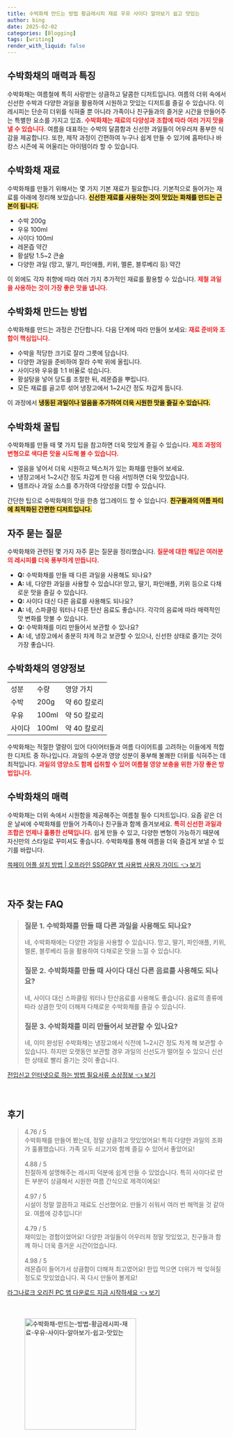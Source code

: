 ```yaml
---
title: 수박화채 만드는 방법 황금레시피 재료 우유 사이다 알아보기 쉽고 맛있는
author: bing
date: 2025-02-02
categories: [Blogging]
tags: [writing]
render_with_liquid: false
---
```



<h2 id='수박화채_소개'>수박화채의 매력과 특징</h2>

<p>수박화채는 여름철에 특히 사랑받는 상큼하고 달콤한 디저트입니다. 여름의 더위 속에서 신선한 수박과 다양한 과일을 활용하여 시원하고 맛있는 디저트를 즐길 수 있습니다. 이 레시피는 단순히 더위를 식혀줄 뿐 아니라 가족이나 친구들과의 즐거운 시간을 만들어주는 특별한 요소를 가지고 있죠. <b><span style="color: #ee2323;">수박화채는 재료의 다양성과 조합에 따라 여러 가지 맛을 낼 수 있습니다.</span></b> 여름을 대표하는 수박의 달콤함과 신선한 과일들이 어우러져 풍부한 식감을 제공합니다. 또한, 제작 과정이 간편하여 누구나 쉽게 만들 수 있기에 홈파티나 바캉스 시즌에 꼭 어울리는 아이템이라 할 수 있습니다.</p>

<h2 id='수박화채_재료'>수박화채 재료</h2>

<p>수박화채를 만들기 위해서는 몇 가지 기본 재료가 필요합니다. 기본적으로 들어가는 재료를 아래에 정리해 보았습니다. <b><span style="background-color: #ffe066;"> 신선한 재료를 사용하는 것이 맛있는 화채를 만드는 근본이 됩니다.</span></b></p>

<ul>
    <li>수박 200g</li>
    <li>우유 100ml</li>
    <li>사이다 100ml</li>
    <li>레몬즙 약간</li>
    <li>황설탕 1.5~2 큰술</li>
    <li>다양한 과일 (망고, 딸기, 파인애플, 키위, 멜론, 블루베리 등) 약간</li>
</ul>

<p>이 외에도 각자 취향에 따라 여러 가지 추가적인 재료를 활용할 수 있습니다. <b><span style="color: #ee2323;">제철 과일을 사용하는 것이 가장 좋은 맛을 냅니다.</span></b></p>

<h2 id='수박화채_만드는_방법'>수박화채 만드는 방법</h2>

<p>수박화채를 만드는 과정은 간단합니다. 다음 단계에 따라 만들어 보세요: <b><span style="color: #ee2323;">재료 준비와 조합이 핵심입니다.</span></b></p>

<ul>
    <li>수박을 적당한 크기로 잘라 그릇에 담습니다.</li>
    <li>다양한 과일을 준비하여 잘라 수박 위에 올립니다.</li>
    <li>사이다와 우유를 1:1 비율로 섞습니다.</li>
    <li>황설탕을 넣어 당도를 조절한 뒤, 레몬즙을 뿌립니다.</li>
    <li>모든 재료를 골고루 섞어 냉장고에서 1~2시간 정도 차갑게 둡니다.</li>
</ul>

<p>이 과정에서 <b><span style="background-color: #ffe066;">냉동된 과일이나 얼음을 추가하여 더욱 시원한 맛을 즐길 수 있습니다.</span></b></p>

<h2 id='수박화채_꿀팁'>수박화채 꿀팁</h2>

<p>수박화채를 만들 때 몇 가지 팁을 참고하면 더욱 맛있게 즐길 수 있습니다. <b><span style="color: #ee2323;">제조 과정의 변형으로 색다른 맛을 시도해 볼 수 있습니다.</span></b></p>

<ul>
    <li>얼음을 넣어서 더욱 시원하고 텍스처가 있는 화채를 만들어 보세요.</li>
    <li>냉장고에서 1~2시간 정도 차갑게 한 다음 서빙하면 더욱 맛있습니다.</li>
    <li>템프라나 과일 소스를 추가하여 다양성을 더할 수 있습니다.</li>
</ul>

<p>간단한 팁으로 수박화채의 맛을 한층 업그레이드 할 수 있습니다. <b><span style="background-color: #ffe066;">친구들과의 여름 파티에 최적화된 간편한 디저트입니다.</span></b></p>

<h2 id='자주_묻는_질문'>자주 묻는 질문</h2>

<p>수박화채와 관련된 몇 가지 자주 묻는 질문을 정리했습니다. <b><span style="color: #ee2323;">질문에 대한 해답은 여러분의 레시피를 더욱 풍부하게 만듭니다.</span></b></p>

<ul>
    <li><b>Q:</b> 수박화채를 만들 때 다른 과일을 사용해도 되나요?</li>
    <li><b>A:</b> 네, 다양한 과일을 사용할 수 있습니다! 망고, 딸기, 파인애플, 키위 등으로 다채로운 맛을 즐길 수 있습니다.</li>
    <li><b>Q:</b> 사이다 대신 다른 음료를 사용해도 되나요?</li>
    <li><b>A:</b> 네, 스파클링 워터나 다른 탄산 음료도 좋습니다. 각각의 음료에 따라 매력적인 맛 변화를 맛볼 수 있습니다.</li>
    <li><b>Q:</b> 수박화채를 미리 만들어서 보관할 수 있나요?</li>
    <li><b>A:</b> 네, 냉장고에서 충분히 차게 하고 보관할 수 있으나, 신선한 상태로 즐기는 것이 가장 좋습니다.</li>
</ul>

<h2 id='수박화채_영양정보'>수박화채의 영양정보</h2>

<table>
    <tr>
        <td>성분</td>
        <td>수량</td>
        <td>영양 가치</td>
    </tr>
    <tr>
        <td>수박</td>
        <td>200g</td>
        <td>약 60 칼로리</td>
    </tr>
    <tr>
        <td>우유</td>
        <td>100ml</td>
        <td>약 50 칼로리</td>
    </tr>
    <tr>
        <td>사이다</td>
        <td>100ml</td>
        <td>약 40 칼로리</td>
    </tr>
</table>

<p>수박화채는 적절한 열량이 있어 다이어터들과 여름 다이어트를 고려하는 이들에게 적합한 디저트 중 하나입니다. 과일의 수분과 영양 성분이 풍부해 불쾌한 더위를 식혀주는 데 최적입니다. <b><span style="color: #ee2323;">과일의 영양소도 함께 섭취할 수 있어 여름철 영양 보충을 위한 가장 좋은 방법입니다.</span></b></p>

<h2 id='수박화채_마무리'>수박화채의 매력</h2>

<p>수박화채는 더위 속에서 시원함을 제공해주는 여름철 필수 디저트입니다. 요즘 같은 더운 날씨에 수박화채를 만들어 가족이나 친구들과 함께 즐겨보세요. <b><span style="color: #ee2323;">특히 신선한 과일과 조합은 언제나 훌륭한 선택입니다.</span></b> 쉽게 만들 수 있고, 다양한 변형이 가능하기 때문에 자신만의 스타일로 꾸미셔도 좋습니다. 수박화채를 통해 여름을 더욱 즐겁게 보낼 수 있기를 바랍니다.</p>


<p><a class="click-button" title="쓱페이 어플 설치 방법 | 오프라인 SSGPAY 앱 사용법 사용자 가이드" href="https://yellowplanner.github.io/posts/%EC%93%B1%ED%8E%98%EC%9D%B4-%EC%96%B4%ED%94%8C-%EC%84%A4%EC%B9%98-%EB%B0%A9%EB%B2%95-%EC%98%A4%ED%94%84%EB%9D%BC%EC%9D%B8-SSGPAY-%EC%95%B1-%EC%82%AC%EC%9A%A9%EB%B2%95-%EC%82%AC%EC%9A%A9%EC%9E%90-%EA%B0%80%EC%9D%B4%EB%93%9C/" rel="dofollow">쓱페이 어플 설치 방법 | 오프라인 SSGPAY 앱 사용법 사용자 가이드 👈 보기</a></p><br>
<h2 id='자주_찾는_FAQ'>자주 찾는 FAQ</h2>
<div itemscope="" itemtype="https://schema.org/FAQPage"> 
<blockquote> 
<div itemscope="" itemprop="mainEntity" itemtype="https://schema.org/Question"> 
<h3 itemprop="name">질문 1. 수박화채를 만들 때 다른 과일을 사용해도 되나요?</h3> 
<div itemscope="" itemprop="acceptedAnswer" itemtype="https://schema.org/Answer"> 
<span itemprop="text"> 
<p>네, 수박화채에는 다양한 과일을 사용할 수 있습니다. 망고, 딸기, 파인애플, 키위, 멜론, 블루베리 등을 활용하여 다채로운 맛을 느낄 수 있습니다.</p> 
</span> 
</div> 
</div> 
<div itemscope="" itemprop="mainEntity" itemtype="https://schema.org/Question"> 
<h3 itemprop="name">질문 2. 수박화채를 만들 때 사이다 대신 다른 음료를 사용해도 되나요?</h3> 
<div itemscope="" itemprop="acceptedAnswer" itemtype="https://schema.org/Answer"> 
<span itemprop="text"> 
<p>네, 사이다 대신 스파클링 워터나 탄산음료를 사용해도 좋습니다. 음료의 종류에 따라 상큼한 맛이 더해져 다채로운 수박화채를 즐길 수 있습니다.</p> 
</span> 
</div> 
</div> 
<div itemscope="" itemprop="mainEntity" itemtype="https://schema.org/Question"> 
<h3 itemprop="name">질문 3. 수박화채를 미리 만들어서 보관할 수 있나요?</h3> 
<div itemscope="" itemprop="acceptedAnswer" itemtype="https://schema.org/Answer"> 
<span itemprop="text"> 
<p>네, 이미 완성된 수박화채는 냉장고에서 식전에 1~2시간 정도 차게 해 보관할 수 있습니다. 하지만 오랫동안 보관할 경우 과일의 신선도가 떨어질 수 있으니 신선한 상태로 빨리 즐기는 것이 좋습니다.</p> 
</span> 
</div> 
</div> 
</blockquote> 
</div>
<p><a class="click-button" title="전입신고 인터넷으로 하는 방법 필요서류 소상정보" href="https://yellowplanner.github.io/posts/%EC%A0%84%EC%9E%85%EC%8B%A0%EA%B3%A0-%EC%9D%B8%ED%84%B0%EB%84%B7%EC%9C%BC%EB%A1%9C-%ED%95%98%EB%8A%94-%EB%B0%A9%EB%B2%95-%ED%95%84%EC%9A%94%EC%84%9C%EB%A5%98-%EC%86%8C%EC%83%81%EC%A0%95%EB%B3%B4/" rel="dofollow">전입신고 인터넷으로 하는 방법 필요서류 소상정보 👈 보기</a></p><br>
<h2 id='후기'>후기</h2>
<div itemscope itemtype="https://schema.org/Product">
  <blockquote>
  <div itemprop="review" itemscope itemtype="https://schema.org/Review">
      <div itemprop="reviewRating" itemscope itemtype="https://schema.org/Rating"> <span itemprop="ratingValue">4.76</span> / <span itemprop="bestRating">5</span> </div>
      <span itemprop="reviewBody">수박화채를 만들어 봤는데, 정말 상큼하고 맛있었어요! 특히 다양한 과일의 조화가 훌륭했습니다. 가족 모두 쇠고기와 함께 즐길 수 있어서 좋았어요!</span>
  </div>
  <br>
  <div itemprop="review" itemscope itemtype="https://schema.org/Review">
      <div itemprop="reviewRating" itemscope itemtype="https://schema.org/Rating"> <span itemprop="ratingValue">4.88</span> / <span itemprop="bestRating">5</span> </div>
      <span itemprop="reviewBody">친절하게 설명해주는 레시피 덕분에 쉽게 만들 수 있었습니다. 특히 사이다로 만든 부분이 상큼해서 시원한 여름 간식으로 제격이에요!</span>
  </div>
  <br>
  <div itemprop="review" itemscope itemtype="https://schema.org/Review">
      <div itemprop="reviewRating" itemscope itemtype="https://schema.org/Rating"> <span itemprop="ratingValue">4.97</span> / <span itemprop="bestRating">5</span> </div>
      <span itemprop="reviewBody">시설이 정말 깔끔하고 재료도 신선했어요. 만들기 쉬워서 여러 번 해먹을 것 같아요. 여름에 강추입니다!</span>
  </div>
  <br>
  <div itemprop="review" itemscope itemtype="https://schema.org/Review">
      <div itemprop="reviewRating" itemscope itemtype="https://schema.org/Rating"> <span itemprop="ratingValue">4.79</span> / <span itemprop="bestRating">5</span> </div>
      <span itemprop="reviewBody">재미있는 경험이었어요! 다양한 과일들이 어우러져 정말 맛있었고, 친구들과 함께 하니 더욱 즐거운 시간이었습니다.</span>
  </div>
  <br>
  <div itemprop="review" itemscope itemtype="https://schema.org/Review">
      <div itemprop="reviewRating" itemscope itemtype="https://schema.org/Rating"> <span itemprop="ratingValue">4.98</span> / <span itemprop="bestRating">5</span> </div>
      <span itemprop="reviewBody">레몬즙이 들어가서 상큼함이 더해져 최고였어요! 한입 먹으면 더위가 싹 잊혀질 정도로 맛있었습니다. 꼭 다시 만들어 볼게요!</span>
  </div>
  </blockquote>
</div>
<p><a class="click-button" title="라그나로크 오리진 PC 앱 다운로드 지금 시작하세요" href="https://yellowplanner.github.io/posts/%EB%9D%BC%EA%B7%B8%EB%82%98%EB%A1%9C%ED%81%AC-%EC%98%A4%EB%A6%AC%EC%A7%84-PC-%EC%95%B1-%EB%8B%A4%EC%9A%B4%EB%A1%9C%EB%93%9C-%EC%A7%80%EA%B8%88-%EC%8B%9C%EC%9E%91%ED%95%98%EC%84%B8%EC%9A%94/" rel="dofollow">라그나로크 오리진 PC 앱 다운로드 지금 시작하세요 👈 보기</a></p><br>
<figure class="image"><img src="https://yellowplanner.github.io/assets/img/thumbnail/수박화채-만드는-방법-황금레시피-재료-우유-사이다-알아보기-쉽고-맛있는.webp" alt="수박화채-만드는-방법-황금레시피-재료-우유-사이다-알아보기-쉽고-맛있는" width="256" height="256"></figure>